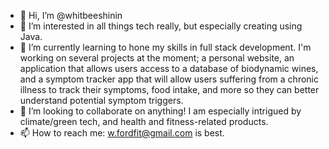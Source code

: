 - 👋 Hi, I’m @whitbeeshinin
- 👀 I’m interested in all things tech really, but especially creating using Java.
- 🌱 I’m currently learning to hone my skills in full stack development. I'm working on several projects at the moment; a personal website, an application that allows users access to a database of biodynamic wines, and a symptom tracker app that will allow users suffering from a chronic illness to track their symptoms, food intake, and more so they can better understand potential symptom triggers.
- 💞️ I’m looking to collaborate on anything! I am especially intrigued by climate/green tech, and health and fitness-related products.
- 📫 How to reach me: w.fordfit@gmail.com is best.

<!---
whitbeeshinin/whitbeeshinin is a ✨ special ✨ repository because its `README.md` (this file) appears on your GitHub profile.
You can click the Preview link to take a look at your changes.
--->
